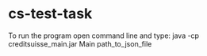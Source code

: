 # cs-test-task

To run the program open command line and type:
java -cp creditsuisse_main.jar Main path_to_json_file
